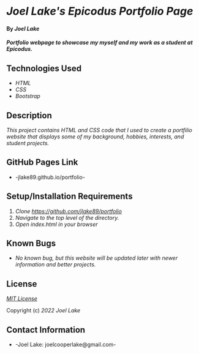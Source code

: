 # _Joel Lake's Epicodus Portfolio Page_

#### By _**Joel Lake**_

#### _Portfolio webpage to showcase my myself and my work as a student at Epicodus._

## Technologies Used

* _HTML_
* _CSS_
* _Bootstrap_


## Description

_This project contains HTML and CSS code that I used to create a portfilio website that displays some of my background, hobbies, interests, and student projects._

## GitHub Pages Link

* -jlake89.github.io/portfolio-

## Setup/Installation Requirements

1. _Clone https://github.com/jlake89/portfolio_
2. _Navigate to the top level of the directory._
3. _Open index.html in your browser_

## Known Bugs

* _No known bug, but this website will be updated later with newer information and better projects._

## License

_[MIT License](/LICENSE.txt)_

Copyright (c) _2022_ _Joel Lake_

## Contact Information

* -Joel Lake: joelcooperlake@gmail.com-
